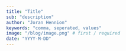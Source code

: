 ```yaml
---
title: "Title"
sub: "description"
author: "Joran Hennion"
keywords: "comma, seperated, values"
image: "/blog/image.png" # first / required
date: "YYYY-M-DD"
---
```


